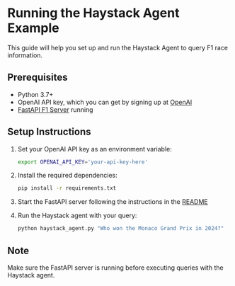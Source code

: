 # Running the Haystack Agent Example

This guide will help you set up and run the Haystack Agent to query F1 race information.

## Prerequisites

- Python 3.7+
- OpenAI API key, which you can get by signing up at [OpenAI](https://platform.openai.com/)
- [FastAPI F1 Server](/f1-fastapi-server/README.md) running

## Setup Instructions

1. Set your OpenAI API key as an environment variable:

    ```bash
    export OPENAI_API_KEY='your-api-key-here'
    ```

2. Install the required dependencies:

    ```bash
    pip install -r requirements.txt
    ```

3. Start the FastAPI server following the instructions in the [README](/f1-fastapi-server/README.md)

4. Run the Haystack agent with your query:

    ```bash
    python haystack_agent.py "Who won the Monaco Grand Prix in 2024?"
    ```

## Note

Make sure the FastAPI server is running before executing queries with the Haystack agent.
